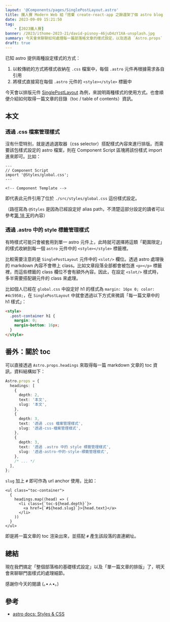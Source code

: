 ```yaml
---
layout: '@Components/pages/SinglePostLayout.astro'
title: 鐵人賽 Modern Web 組「捨棄 create-react-app 之餘還架了個 astro blog 昭告天下」第 21 天
date: 2023-09-09 15:21:50
tag:
	- [2023鐵人賽]
banner: /2023/ithome-2023-21/david-pisnoy-46juD4zY1XA-unsplash.jpg
summary: 今天會來聊聊如何處理每一篇部落格文章的樣式設定，以及透過 `Astro.props` 取得每篇文章的 toc 內容
draft: true
---
```


已知 astro 提供兩種設定樣式的方式：

1. 以較傳統的方式將樣式收納在 `.css` 檔案中，每個 `.astro` 元件再根據需求各自引用
2. 將樣式直接寫在每個 `.astro` 元件的 `<style></style>` 標籤中

今天會以排版元件 [SinglePostLayout](https://github.com/tzynwang/tzynwang.github.io/blob/master/src/components/pages/SinglePostLayout.astro) 為例，來說明兩種樣式的使用方式。也會順便介紹如何取得一篇文章的目錄（toc / table of contents）資訊。

## 本文

### 透過 .css 檔案管理樣式

沒有什麼特別，就是透過選取器（css selector）搭配樣式內容來進行排版。而需要該包樣式設定的 astro 檔案，則在 Component Script 區塊將該份樣式 import 進來即可。比如：

```astro
---
// Component Script
import '@Styles/global.css';
---

<!-- Component Template -->
```

即代表此元件引用了位於 `./src/styles/global.css` 這份樣式設定。

（路徑寫為 `@Styles` 是因為已經設定好 alias path，不清楚這部分設定的讀者可以參考[第 18 天](/2023/ithome-2023-18#tsconfig.json)的內容）

### 透過 .astro 中的 style 標籤管理樣式

有時樣式可能只會被套用到單一 astro 元件上，此時就可選擇將這類「範圍限定」的樣式收納到每一個 `astro` 元件中的 `<style></style>` 標籤裡。

比較需要注意的是 `SinglePostLayout` 元件中的 `<slot/>` 欄位。透過 astro 處理後的 markdown 內容不會帶上 class。比如文章段落全部都會被包進 `<p></p>` 標籤裡，而這些標籤的 class 欄位不會有額外內容。因此，在設定 `<slot/>` 樣式時，多半需要搭配親元件的 class 來處理。

比如個人已經在 `global.css` 中設定好 h1 的樣式為 `margin: 16px 0; color: #4c5958;`，在 `SinglePostLayout` 中就會透過以下方式來微調「每一篇文章中的 h1 樣式」：

```html
<style>
  .post-container h1 {
    margin: 0;
    margin-bottom: 16px;
  }
</style>
```

## 番外：關於 toc

可以直接透過 `Astro.props.headings` 來取得每一篇 markdown 文章的 toc 資訊，資料結構如下：

```ts
Astro.props = {
  headings: [
    {
      depth: 2,
      text: '本文',
      slug: '本文',
    },
    {
      depth: 3,
      text: '透過 .css 檔案管理樣式',
      slug: '透過-css-檔案管理樣式',
    },
    {
      depth: 3,
      text: '透過 .astro 中的 style 標籤管理樣式',
      slug: '透過-astro-中的-style-標籤管理樣式',
    },
    /* ... */
  ],
};
```

`slug` 加上 `#` 即可作為 url anchor 使用，比如：

```astro
<ul class="toc-container">
  {
    headings.map((head) => (
      <li class={`toc-${head.depth}`}>
        <a href={`#${head.slug}`}>{head.text}</a>
      </li>
    ))
  }
</ul>
```

即是將一篇文章的 toc 渲染出來，並搭配 `#` 產生該段落的直連網址。

## 總結

現在我們搞定「整個部落格的基礎樣式設定」以及「單一篇文章的排版」了，明天會來聊聊門面樣式的處理細節。

感謝你今天的閱讀 (｡•ㅅ•｡)

## 參考

- [astro docs: Styles & CSS](https://docs.astro.build/en/guides/styling/)
